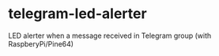 # telegram-led-alerter
LED alerter when a message received in Telegram group (with RaspberyPi/Pine64)

